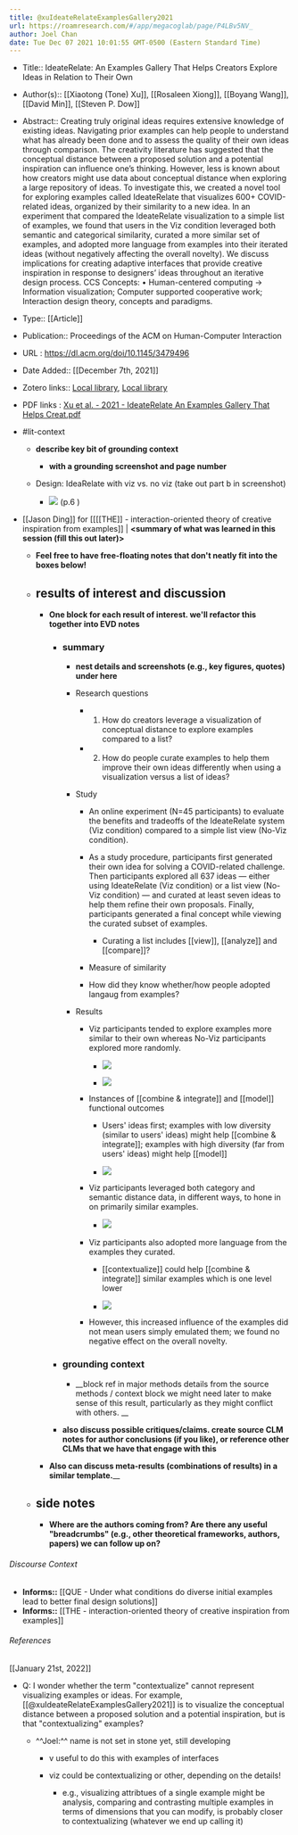 ```yaml
---
title: @xuIdeateRelateExamplesGallery2021
url: https://roamresearch.com/#/app/megacoglab/page/P4LBv5NV_
author: Joel Chan
date: Tue Dec 07 2021 10:01:55 GMT-0500 (Eastern Standard Time)
---
```


- Title:: IdeateRelate: An Examples Gallery That Helps Creators Explore Ideas in Relation to Their Own
- Author(s):: [[Xiaotong (Tone) Xu]], [[Rosaleen Xiong]], [[Boyang Wang]], [[David Min]], [[Steven P. Dow]]
- Abstract:: Creating truly original ideas requires extensive knowledge of existing ideas. Navigating prior examples can help people to understand what has already been done and to assess the quality of their own ideas through comparison. The creativity literature has suggested that the conceptual distance between a proposed solution and a potential inspiration can influence one’s thinking. However, less is known about how creators might use data about conceptual distance when exploring a large repository of ideas. To investigate this, we created a novel tool for exploring examples called IdeateRelate that visualizes 600+ COVID-related ideas, organized by their similarity to a new idea. In an experiment that compared the IdeateRelate visualization to a simple list of examples, we found that users in the Viz condition leveraged both semantic and categorical similarity, curated a more similar set of examples, and adopted more language from examples into their iterated ideas (without negatively affecting the overall novelty). We discuss implications for creating adaptive interfaces that provide creative inspiration in response to designers’ ideas throughout an iterative design process. CCS Concepts: • Human-centered computing → Information visualization; Computer supported cooperative work; Interaction design theory, concepts and paradigms.
- Type:: [[Article]]
- Publication:: Proceedings of the ACM on Human-Computer Interaction
- URL : https://dl.acm.org/doi/10.1145/3479496
- Date Added:: [[December 7th, 2021]]
- Zotero links:: [Local library](zotero://select/groups/2451508/items/UF4RECZH), [Local library](https://www.zotero.org/groups/2451508/items/UF4RECZH)
- PDF links : [Xu et al. - 2021 - IdeateRelate An Examples Gallery That Helps Creat.pdf](zotero://open-pdf/groups/2451508/items/RDC83EW7)
- #lit-context

    - __describe key bit of grounding context__

        - __with a grounding screenshot and page number__

    - Design: IdeaRelate with viz vs. no viz (take out part b in screenshot)

        - ![](https://firebasestorage.googleapis.com/v0/b/firescript-577a2.appspot.com/o/imgs%2Fapp%2Fmegacoglab%2F_s5ZqBzveL.png?alt=media&token=2ef5ed80-bbc2-4c04-be9a-bf2550aa4135) (p.6 )
- [[Jason Ding]] for [[[[THE]] - interaction-oriented theory of creative inspiration from examples]] | __<summary of what was learned in this session (fill this out later)>__

    - __Feel free to have free-floating notes that don't neatly fit into the boxes below!__

    - ## results of interest and discussion

        - __One block for each result of interest. we'll refactor this together into EVD notes__

            - ### summary

                - __nest details and screenshots (e.g., key figures, quotes) under here__

                - Research questions

                    - 1) How do creators leverage a visualization of conceptual distance to explore examples compared to a list?

                    - 2) How do people curate examples to help them improve their own ideas differently when using a visualization versus a list of ideas?

                - Study

                    - An online experiment (N=45 participants) to evaluate the benefits and tradeoffs of the IdeateRelate system (Viz condition) compared to a simple list view (No-Viz condition).

                    - As a study procedure, participants first generated their own idea for solving a COVID-related challenge. Then participants explored all 637 ideas — either using IdeateRelate (Viz condition) or a list view (No-Viz condition) — and curated at least seven ideas to help them refine their own proposals. Finally, participants generated a final concept while viewing the curated subset of examples.

                        - Curating a list includes [[view]], [[analyze]] and [[compare]]?

                    - Measure of similarity

                    - How did they know whether/how people adopted langaug from examples?

                - Results

                    - Viz participants tended to explore examples more similar to their own whereas No-Viz participants explored more randomly.

                        - ![](https://firebasestorage.googleapis.com/v0/b/firescript-577a2.appspot.com/o/imgs%2Fapp%2Fmegacoglab%2FfHnc0CnVWw.png?alt=media&token=666635df-e043-4684-bd07-1939d131321f)

                        - ![](https://firebasestorage.googleapis.com/v0/b/firescript-577a2.appspot.com/o/imgs%2Fapp%2Fmegacoglab%2F6NGoIxz8ZK.png?alt=media&token=1a280a14-17d9-4422-9e31-9802cfe6c1a8)

                    - Instances of [[combine & integrate]] and [[model]] functional outcomes

                        - Users' ideas first; examples with low diversity (similar to users' ideas) might help [[combine & integrate]]; examples with high diversity (far from users' ideas) might help [[model]]

                        - ![](https://firebasestorage.googleapis.com/v0/b/firescript-577a2.appspot.com/o/imgs%2Fapp%2Fmegacoglab%2F71_ykYO85h.png?alt=media&token=7c2fccd3-99c5-49f0-a990-7a6576f7003e)

                    - Viz participants leveraged both category and semantic distance data, in different ways, to hone in on primarily similar examples.

                        - ![](https://firebasestorage.googleapis.com/v0/b/firescript-577a2.appspot.com/o/imgs%2Fapp%2Fmegacoglab%2FSccfOsbMtu.png?alt=media&token=03488ec0-70c6-445e-bd1b-ce3d36c21c65)

                    - Viz participants also adopted more language from the examples they curated.

                        - [[contextualize]] could help [[combine & integrate]] similar examples which is one level lower

                        - ![](https://firebasestorage.googleapis.com/v0/b/firescript-577a2.appspot.com/o/imgs%2Fapp%2Fmegacoglab%2F49BxUOijF4.png?alt=media&token=33ebfa81-0f4d-40f6-9e49-4ad8d3759d60)

                    - However, this increased influence of the examples did not mean users simply emulated them; we found no negative effect on the overall novelty.

            - ### grounding context

                - __block ref in major methods details from the source methods / context block we might need later to make sense of this result, particularly as they might conflict with others. __

            - __also discuss possible critiques/claims. create source CLM notes for author conclusions (if you like), or reference other CLMs that we have that engage with this__

        - __Also can discuss meta-results (combinations of results) in a similar template.____

    - ## side notes

        - __Where are the authors coming from? Are there any useful "breadcrumbs" (e.g., other theoretical frameworks, authors, papers) we can follow up on?__

###### Discourse Context

- **Informs::** [[QUE - Under what conditions do diverse initial examples lead to better final design solutions]]
- **Informs::** [[THE - interaction-oriented theory of creative inspiration from examples]]

###### References

[[January 21st, 2022]]

- Q: I wonder whether the term "contextualize" cannot represent visualizing examples or ideas. For example, [[@xuIdeateRelateExamplesGallery2021]] is to visualize the conceptual distance between a proposed solution and a potential inspiration, but is that "contextualizing" examples?

    - ^^Joel:^^ name is not set in stone yet, still developing

        - v useful to do this with examples of interfaces

        - viz could be contextualizing or other, depending on the details!

            - e.g., visualizing attribtues of a single example might be analysis, comparing and contrasting multiple examples in terms of dimensions that you can modify, is probably closer to contextualizing (whatever we end up calling it)
